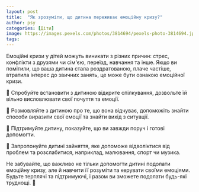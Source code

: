 ```yaml
---
layout: post
title:  "Як зрозуміти, що дитина переживає емоційну кризу?"
author: psy
categories: [Діти]
image: https://images.pexels.com/photos/3814694/pexels-photo-3814694.jpeg?auto=compress&cs=tinysrgb&fit=crop&h=627&w=1200
tags: 
---
```


Емоційні кризи у дітей можуть виникати з різних причин: стрес, конфлікти з друзями чи сім'єю, переїзд, навчання та інше. Якщо ви помітили, що ваша дитина стала роздратованою, плаче частіше, втратила інтерес до звичних занять, це може бути ознакою емоційної кризи.

🧸 Спробуйте встановити з дитиною відкрите спілкування, дозвольте їй вільно висловлювати свої почуття та емоції.

🌈 Розмовляйте з дитиною про те, що вона відчуває, допоможіть знайти способи виразити свої емоції та знайти вихід з ситуації.

🌻 Підтримуйте дитину, показуйте, що ви завжди поруч і готові допомогти.

🎨 Запропонуйте дитині зайняття, яке допоможе відволіктися від проблем та розслабитися, наприклад, малювання, спорт чи музика.

Не забувайте, що важливо не тільки допомогти дитині подолати емоційну кризу, але й навчити її розуміти та керувати своїми емоціями. Будьте терплячі та підтримуючі, і разом ви зможете подолати будь-які труднощі. 🌟


